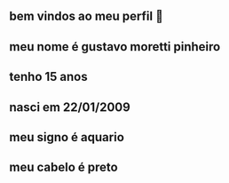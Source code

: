 ## bem vindos ao meu perfil 👱
## meu nome é gustavo moretti pinheiro
## tenho 15 anos 
## nasci em 22/01/2009
## meu signo é aquario 
## meu cabelo é preto 
